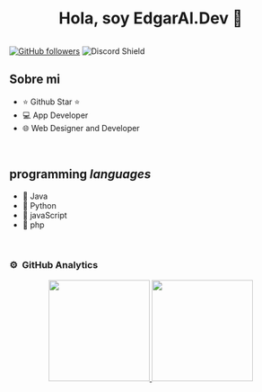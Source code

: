 <div align="center">
<h1 align="center">Hola, soy EdgarAl.Dev 👋</h1>
</div>
<img src=""C:\Users\admin\Pictures\Screenshots\banner git.png"">

[![GitHub followers](https://img.shields.io/github/followers/edgar-alvarez-checo?style=social)](https://github.com/edgar-alvarez-checo)
![Discord Shield](https://discordapp.com/api/guilds/807719549075980308/widget.png?style=shield)

## Sobre mi

- ⭐ Github Star ⭐
- 💻 App Developer
- 🌐 Web Designer and Developer

<br>

## programming *languages*

- 🍵 Java
- 🐍 Python
- 🚀 javaScript
- 🐘 php
<br>

### ⚙️ &nbsp;GitHub Analytics

<p align="center">
<a href="https://github.com/edgar-alvarez-checo">
  <img height="180em" src="https://github-readme-stats-eight-theta.vercel.app/api?username=edgar-alvarez-checo&show_icons=true&theme=algolia&include_all_commits=true&count_private=true"/>
  <img height="180em" src="https://github-readme-stats-eight-theta.vercel.app/api/top-langs/?username=edgar-alvarez-checo&layout=compact&langs_count=8&theme=algolia"/>
</a>
</p>
